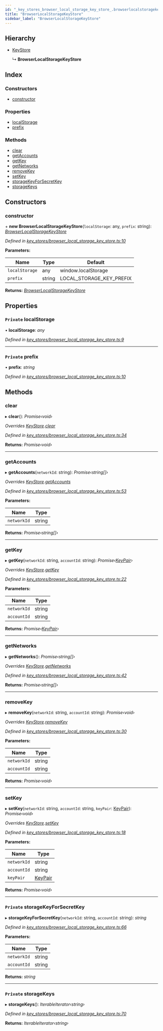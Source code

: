 ```yaml
---
id: "_key_stores_browser_local_storage_key_store_.browserlocalstoragekeystore"
title: "BrowserLocalStorageKeyStore"
sidebar_label: "BrowserLocalStorageKeyStore"
---
```


## Hierarchy

* [KeyStore](_key_stores_keystore_.keystore.md)

  ↳ **BrowserLocalStorageKeyStore**

## Index

### Constructors

* [constructor](_key_stores_browser_local_storage_key_store_.browserlocalstoragekeystore.md#constructor)

### Properties

* [localStorage](_key_stores_browser_local_storage_key_store_.browserlocalstoragekeystore.md#private-localstorage)
* [prefix](_key_stores_browser_local_storage_key_store_.browserlocalstoragekeystore.md#private-prefix)

### Methods

* [clear](_key_stores_browser_local_storage_key_store_.browserlocalstoragekeystore.md#clear)
* [getAccounts](_key_stores_browser_local_storage_key_store_.browserlocalstoragekeystore.md#getaccounts)
* [getKey](_key_stores_browser_local_storage_key_store_.browserlocalstoragekeystore.md#getkey)
* [getNetworks](_key_stores_browser_local_storage_key_store_.browserlocalstoragekeystore.md#getnetworks)
* [removeKey](_key_stores_browser_local_storage_key_store_.browserlocalstoragekeystore.md#removekey)
* [setKey](_key_stores_browser_local_storage_key_store_.browserlocalstoragekeystore.md#setkey)
* [storageKeyForSecretKey](_key_stores_browser_local_storage_key_store_.browserlocalstoragekeystore.md#private-storagekeyforsecretkey)
* [storageKeys](_key_stores_browser_local_storage_key_store_.browserlocalstoragekeystore.md#private-storagekeys)

## Constructors

###  constructor

\+ **new BrowserLocalStorageKeyStore**(`localStorage`: any, `prefix`: string): *[BrowserLocalStorageKeyStore](_key_stores_browser_local_storage_key_store_.browserlocalstoragekeystore.md)*

*Defined in [key_stores/browser_local_storage_key_store.ts:10](https://github.com/nearprotocol/nearlib/blob/be6b150/src.ts/key_stores/browser_local_storage_key_store.ts#L10)*

**Parameters:**

Name | Type | Default |
------ | ------ | ------ |
`localStorage` | any |  window.localStorage |
`prefix` | string |  LOCAL_STORAGE_KEY_PREFIX |

**Returns:** *[BrowserLocalStorageKeyStore](_key_stores_browser_local_storage_key_store_.browserlocalstoragekeystore.md)*

## Properties

### `Private` localStorage

• **localStorage**: *any*

*Defined in [key_stores/browser_local_storage_key_store.ts:9](https://github.com/nearprotocol/nearlib/blob/be6b150/src.ts/key_stores/browser_local_storage_key_store.ts#L9)*

___

### `Private` prefix

• **prefix**: *string*

*Defined in [key_stores/browser_local_storage_key_store.ts:10](https://github.com/nearprotocol/nearlib/blob/be6b150/src.ts/key_stores/browser_local_storage_key_store.ts#L10)*

## Methods

###  clear

▸ **clear**(): *Promise‹void›*

*Overrides [KeyStore](_key_stores_keystore_.keystore.md).[clear](_key_stores_keystore_.keystore.md#abstract-clear)*

*Defined in [key_stores/browser_local_storage_key_store.ts:34](https://github.com/nearprotocol/nearlib/blob/be6b150/src.ts/key_stores/browser_local_storage_key_store.ts#L34)*

**Returns:** *Promise‹void›*

___

###  getAccounts

▸ **getAccounts**(`networkId`: string): *Promise‹string[]›*

*Overrides [KeyStore](_key_stores_keystore_.keystore.md).[getAccounts](_key_stores_keystore_.keystore.md#abstract-getaccounts)*

*Defined in [key_stores/browser_local_storage_key_store.ts:53](https://github.com/nearprotocol/nearlib/blob/be6b150/src.ts/key_stores/browser_local_storage_key_store.ts#L53)*

**Parameters:**

Name | Type |
------ | ------ |
`networkId` | string |

**Returns:** *Promise‹string[]›*

___

###  getKey

▸ **getKey**(`networkId`: string, `accountId`: string): *Promise‹[KeyPair](_utils_key_pair_.keypair.md)›*

*Overrides [KeyStore](_key_stores_keystore_.keystore.md).[getKey](_key_stores_keystore_.keystore.md#abstract-getkey)*

*Defined in [key_stores/browser_local_storage_key_store.ts:22](https://github.com/nearprotocol/nearlib/blob/be6b150/src.ts/key_stores/browser_local_storage_key_store.ts#L22)*

**Parameters:**

Name | Type |
------ | ------ |
`networkId` | string |
`accountId` | string |

**Returns:** *Promise‹[KeyPair](_utils_key_pair_.keypair.md)›*

___

###  getNetworks

▸ **getNetworks**(): *Promise‹string[]›*

*Overrides [KeyStore](_key_stores_keystore_.keystore.md).[getNetworks](_key_stores_keystore_.keystore.md#abstract-getnetworks)*

*Defined in [key_stores/browser_local_storage_key_store.ts:42](https://github.com/nearprotocol/nearlib/blob/be6b150/src.ts/key_stores/browser_local_storage_key_store.ts#L42)*

**Returns:** *Promise‹string[]›*

___

###  removeKey

▸ **removeKey**(`networkId`: string, `accountId`: string): *Promise‹void›*

*Overrides [KeyStore](_key_stores_keystore_.keystore.md).[removeKey](_key_stores_keystore_.keystore.md#abstract-removekey)*

*Defined in [key_stores/browser_local_storage_key_store.ts:30](https://github.com/nearprotocol/nearlib/blob/be6b150/src.ts/key_stores/browser_local_storage_key_store.ts#L30)*

**Parameters:**

Name | Type |
------ | ------ |
`networkId` | string |
`accountId` | string |

**Returns:** *Promise‹void›*

___

###  setKey

▸ **setKey**(`networkId`: string, `accountId`: string, `keyPair`: [KeyPair](_utils_key_pair_.keypair.md)): *Promise‹void›*

*Overrides [KeyStore](_key_stores_keystore_.keystore.md).[setKey](_key_stores_keystore_.keystore.md#abstract-setkey)*

*Defined in [key_stores/browser_local_storage_key_store.ts:18](https://github.com/nearprotocol/nearlib/blob/be6b150/src.ts/key_stores/browser_local_storage_key_store.ts#L18)*

**Parameters:**

Name | Type |
------ | ------ |
`networkId` | string |
`accountId` | string |
`keyPair` | [KeyPair](_utils_key_pair_.keypair.md) |

**Returns:** *Promise‹void›*

___

### `Private` storageKeyForSecretKey

▸ **storageKeyForSecretKey**(`networkId`: string, `accountId`: string): *string*

*Defined in [key_stores/browser_local_storage_key_store.ts:66](https://github.com/nearprotocol/nearlib/blob/be6b150/src.ts/key_stores/browser_local_storage_key_store.ts#L66)*

**Parameters:**

Name | Type |
------ | ------ |
`networkId` | string |
`accountId` | string |

**Returns:** *string*

___

### `Private` storageKeys

▸ **storageKeys**(): *IterableIterator‹string›*

*Defined in [key_stores/browser_local_storage_key_store.ts:70](https://github.com/nearprotocol/nearlib/blob/be6b150/src.ts/key_stores/browser_local_storage_key_store.ts#L70)*

**Returns:** *IterableIterator‹string›*
